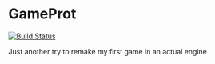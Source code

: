 # GameProt
[![Build Status](https://travis-ci.org/ForsakenHarmony/GameProt.svg?branch=master)](https://travis-ci.org/ForsakenHarmony/GameProt)

Just another try to remake my first game in an actual engine
